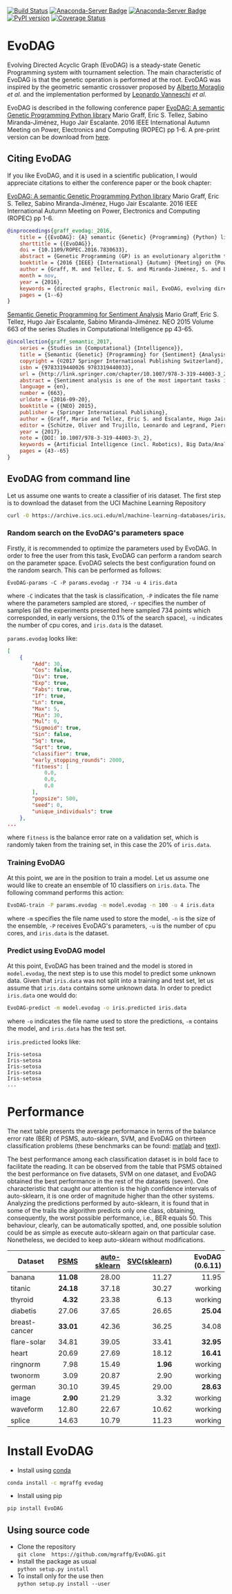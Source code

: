 [![Build Status](https://travis-ci.org/mgraffg/EvoDAG.svg?branch=master)](https://travis-ci.org/mgraffg/EvoDAG)
[![Anaconda-Server Badge](https://anaconda.org/mgraffg/evodag/badges/version.svg)](https://anaconda.org/mgraffg/evodag)
[![Anaconda-Server Badge](https://anaconda.org/mgraffg/evodag/badges/installer/conda.svg)](https://conda.anaconda.org/mgraffg)
[![PyPI version](https://badge.fury.io/py/EvoDAG.svg)](https://badge.fury.io/py/EvoDAG)
[![Coverage Status](https://coveralls.io/repos/github/mgraffg/EvoDAG/badge.svg?branch=master)](https://coveralls.io/github/mgraffg/EvoDAG?branch=master)

# EvoDAG #

Evolving Directed Acyclic Graph (EvoDAG) is a steady-state Genetic Programming system
with tournament selection. The main characteristic of EvoDAG is that
the genetic operation is performed at the root. EvoDAG was inspired
by the geometric semantic crossover proposed by 
[Alberto Moraglio](https://scholar.google.com.mx/citations?user=0y4XRI0AAAAJ&hl=en&oi=ao)
_et al._ and the implementation performed by
[Leonardo Vanneschi](https://scholar.google.com.mx/citations?user=uR5K07QAAAAJ&hl=en&oi=ao)
_et al_.

EvoDAG is described in the following conference paper
[EvoDAG: A semantic Genetic Programming Python library](http://ieeexplore.ieee.org/document/7830633/)
Mario Graff, Eric S. Tellez, Sabino Miranda-Jiménez, Hugo Jair Escalante.
2016 IEEE International Autumn Meeting on Power, Electronics and Computing (ROPEC)
pp 1-6. A pre-print version can be download from [here](http://ws.ingeotec.mx/~mgraffg/publications/pdf/ropec2016.pdf).

## Citing EvoDAG ##

If you like EvoDAG, and it is used in a scientific publication, I would
appreciate citations to either the conference paper or the book chapter:

[EvoDAG: A semantic Genetic Programming Python library](http://ieeexplore.ieee.org/document/7830633/)
Mario Graff, Eric S. Tellez, Sabino Miranda-Jiménez, Hugo Jair Escalante.
2016 IEEE International Autumn Meeting on Power, Electronics and Computing (ROPEC)
pp 1-6.
```bibtex
@inproceedings{graff_evodag:_2016,
	title = {{EvoDAG}: {A} semantic {Genetic} {Programming} {Python} library},
	shorttitle = {{EvoDAG}},
	doi = {10.1109/ROPEC.2016.7830633},
	abstract = {Genetic Programming (GP) is an evolutionary algorithm that has received a lot of attention lately due to its success in solving hard real-world problems. Lately, there has been considerable interest in GP's community to develop semantic genetic operators, i.e., operators that work on the phenotype. In this contribution, we describe EvoDAG (Evolving Directed Acyclic Graph) which is a Python library that implements a steady-state semantic Genetic Programming with tournament selection using an extension of our previous crossover operators based on orthogonal projections in the phenotype space. To show the effectiveness of EvoDAG, it is compared against state-of-the-art classifiers on different benchmark problems, experimental results indicate that EvoDAG is very competitive.},
	booktitle = {2016 {IEEE} {International} {Autumn} {Meeting} on {Power}, {Electronics} and {Computing} ({ROPEC})},
	author = {Graff, M. and Tellez, E. S. and Miranda-Jiménez, S. and Escalante, H. J.},
	month = nov,
	year = {2016},
	keywords = {directed graphs, Electronic mail, EvoDAG, evolving directed acyclic graph, Genetic algorithms, GP community, Libraries, semantic genetic operators, semantic genetic programming Python library, Semantics, Sociology, Statistics, Steady-state, steady-state semantic genetic programming, Training},
	pages = {1--6}
}
```

[Semantic Genetic Programming for Sentiment Analysis](http://link.springer.com/chapter/10.1007/978-3-319-44003-3_2)
Mario Graff, Eric S. Tellez, Hugo Jair Escalante, Sabino
Miranda-Jiménez. NEO 2015
Volume 663 of the series Studies in Computational Intelligence pp 43-65.
```bibtex
@incollection{graff_semantic_2017,
	series = {Studies in {Computational} {Intelligence}},
	title = {Semantic {Genetic} {Programming} for {Sentiment} {Analysis}},
	copyright = {©2017 Springer International Publishing Switzerland},
	isbn = {9783319440026 9783319440033},
	url = {http://link.springer.com/chapter/10.1007/978-3-319-44003-3_2},
	abstract = {Sentiment analysis is one of the most important tasks in text mining. This field has a high impact for government and private companies to support major decision-making policies. Even though Genetic Programming (GP) has been widely used to solve real world problems, GP is seldom used to tackle this trendy problem. This contribution starts rectifying this research gap by proposing a novel GP system, namely, Root Genetic Programming, and extending our previous genetic operators based on projections on the phenotype space. The results show that these systems are able to tackle this problem being competitive with other state-of-the-art classifiers, and, also, give insight to approach large scale problems represented on high dimensional spaces.},
	language = {en},
	number = {663},
	urldate = {2016-09-20},
	booktitle = {{NEO} 2015},
	publisher = {Springer International Publishing},
	author = {Graff, Mario and Tellez, Eric S. and Escalante, Hugo Jair and Miranda-Jiménez, Sabino},
	editor = {Schütze, Oliver and Trujillo, Leonardo and Legrand, Pierrick and Maldonado, Yazmin},
	year = {2017},
	note = {DOI: 10.1007/978-3-319-44003-3\_2},
	keywords = {Artificial Intelligence (incl. Robotics), Big Data/Analytics, Computational intelligence, Computer Imaging, Vision, Pattern Recognition and Graphics, Genetic programming, optimization, Semantic Crossover, sentiment analysis, Text mining},
	pages = {43--65}
}
```

## EvoDAG from command line ##

Let us assume one wants to create a classifier of iris dataset. The
first step is to download the dataset from the UCI Machine Learning
Repository

```bash   
curl -O https://archive.ics.uci.edu/ml/machine-learning-databases/iris/iris.data
```

### Random search on the EvoDAG's parameters space

Firstly, it is recommended to optimize the parameters used by
EvoDAG. In order to free the user from this task, EvoDAG can perform a random
search on the parameter space. EvoDAG selects the best configuration found
on the random search. This can be performed as follows:

```bash__
EvoDAG-params -C -P params.evodag -r 734 -u 4 iris.data
```

where `-C` indicates that the task is classification, 
`-P` indicates the file name where the parameters sampled are
stored, `-r` specifies the number of samples 
(all the experiments presented here sampled 734 points which 
corresponded, in early versions, the 0.1% of the search space), `-u` indicates the number of
cpu cores, and `iris.data` is the dataset.

`params.evodag` looks like:

```json   
[
    {
        "Add": 30,
        "Cos": false,
        "Div": true,
        "Exp": true,
        "Fabs": true,
        "If": true,
        "Ln": true,
        "Max": 5,
        "Min": 30,
        "Mul": 0,
        "Sigmoid": true,
        "Sin": false,
        "Sq": true,
        "Sqrt": true,
        "classifier": true,
        "early_stopping_rounds": 2000,
        "fitness": [
            0.0,
            0.0,
            0.0
        ],
        "popsize": 500,
        "seed": 0,
        "unique_individuals": true
    },
...
```

where `fitness` is the balance error rate on a validation set, which
is randomly taken from the training set, in this case the 20% of `iris.data`.

### Training EvoDAG

At this point, we are in the position to train a model. Let us assume
one would like to create an ensemble of 10 classifiers on
`iris.data`. The following command performs this action: 

```bash   
EvoDAG-train -P params.evodag -m model.evodag -n 100 -u 4 iris.data 
```

where `-m` specifies the file name used to store the model, `-n` is
the size of the ensemble, `-P` receives EvoDAG's parameters, `-u` is
the number of cpu cores, and `iris.data` is the dataset. 


### Predict using EvoDAG model

At this point, EvoDAG has been trained and the model is stored in
`model.evodag`, the next step is to use this model to predict some
unknown data. Given that `iris.data` was not split into a training
and test set, let us assume that `iris.data` contains some unknown
data. In order to predict `iris.data` one would do:

```bash   
EvoDAG-predict -m model.evodag -o iris.predicted iris.data
```

where `-o` indicates the file name used to store the predictions, `-m`
contains the model, and `iris.data` has the test set.

`iris.predicted` looks like:

```
Iris-setosa
Iris-setosa
Iris-setosa
Iris-setosa
Iris-setosa
...
```

# Performance #

The next table presents the average performance in terms of the
balance error rate (BER) of PSMS, auto-sklearn, SVM, and EvoDAG on thirteen classification
problems (these benchmarks can be found:
[matlab](http://theoval.cmp.uea.ac.uk/matlab/benchmarks) and [text](http://ws.ingeotec.mx/~mgraffg/classification)).
  

The best performance among each classification dataset is in
bold face to facilitate the reading. It can be observed from the table
that PSMS obtained the best performance on five datasets, SVM
on one dataset, and EvoDAG obtained the
best performance in the rest of the datasets (seven). One
characteristic that caught our attention is the high confidence
intervals of auto-sklearn, it is one order of magnitude higher than
the other systems. Analyzing the predictions performed by
auto-sklearn, it is found that in some of the trails the algorithm
predicts only one class, obtaining, consequently, the worst possible
performance, i.e., BER equals 50. This behaviour, clearly, can be
automatically spotted, and, one possible solution could be as simple
as execute auto-sklearn again on that particular case. Nonetheless, we
decided to keep auto-sklearn without modifications.

|Dataset|[PSMS](http://www.jmlr.org/papers/v10/escalante09a.html)|[auto-sklearn](https://github.com/automl/auto-sklearn)|[SVC(sklearn)](http://scikit-learn.org/stable/)|EvoDAG (0.6.11)|
| ----- | ---------------------------------------------: | --------------------------------------------: | -----------------------------------: | -----------: |
|banana          |     **11.08**      |  28.00  |11.27 | 11.95 | 
|titanic          |    **24.18**    |  37.18   |  30.27  |  working |
|thyroid        |      **4.32**      |  23.38  |  6.13  |  working  | 
|diabetis        |     27.06   |   37.65  |  26.65  |  **25.04** |
|breast-cancer    |    **33.01**    |  42.36  |  36.25  |  34.08 | 
|flare-solar     |     34.81     |  39.05 |  33.41  |  **32.95** | 
|heart             |   20.69        |  27.69  |  18.12  |  **16.41** |
|ringnorm       |      7.98      |  15.49  |  **1.96**  |  working |
|twonorm       |       3.09      |  20.87  |  2.90  |  working | 
|german         |      30.10    | 39.45  |  29.00  | **28.63** | 
|image         |       **2.90** | 21.29  |  3.32  | working | 
|waveform      |       12.80   | 22.67  |  10.62  |  working |
|splice       |        14.63  | 10.79  |  11.23  |  working | 


# Install EvoDAG #

* Install using [conda](https://www.continuum.io)  
```bash   
conda install -c mgraffg evodag
```

* Install using pip  
```bash   
pip install EvoDAG
```

## Using source code ##

* Clone the repository  
```git clone  https://github.com/mgraffg/EvoDAG.git```
* Install the package as usual  
```python setup.py install```
* To install only for the use then  
```python setup.py install --user```


